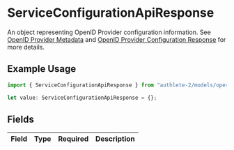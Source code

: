 # ServiceConfigurationApiResponse

An object representing OpenID Provider configuration information. See [OpenID Provider Metadata](https://openid.net/specs/openid-connect-discovery-1_0.html#ProviderMetadata) and [OpenID Provider Configuration Response](https://openid.net/specs/openid-connect-discovery-1_0.html#ProviderConfigurationResponse) for more details.


## Example Usage

```typescript
import { ServiceConfigurationApiResponse } from "authlete-2/models/operations";

let value: ServiceConfigurationApiResponse = {};
```

## Fields

| Field       | Type        | Required    | Description |
| ----------- | ----------- | ----------- | ----------- |